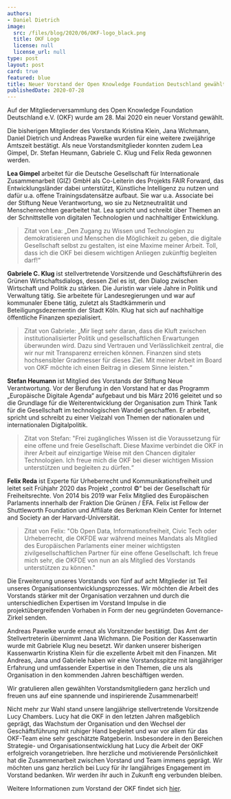 ```yaml
---
authors:
- Daniel Dietrich
image:
  src: /files/blog/2020/06/OKF-logo_black.png
  title: OKF Logo
  license: null
  license_url: null
type: post
layout: post
card: true
featured: blue
title: Neuer Vorstand der Open Knowledge Foundation Deutschland gewählt
publishedDate: 2020-07-28
---
```


Auf der Mitgliederversammlung des Open Knowledge Foundation Deutschland e.V. (OKF) wurde am 28. Mai 2020 ein neuer Vorstand gewählt.

Die bisherigen Mitglieder des Vorstands Kristina Klein, Jana Wichmann, Daniel Dietrich und Andreas Pawelke wurden für eine weitere zweijährige Amtszeit bestätigt. Als neue Vorstandsmitglieder konnten zudem Lea Gimpel, Dr. Stefan Heumann, Gabriele C. Klug und Felix Reda gewonnen werden.

**Lea Gimpel** arbeitet für die Deutsche Gesellschaft für Internationale Zusammenarbeit (GIZ) GmbH als Co-Leiterin des Projekts FAIR Forward, das Entwicklungsländer dabei unterstützt, Künstliche Intelligenz zu nutzen und dafür u.a. offene Trainingsdatensätze aufbaut. Sie war u.a. Associate bei der Stiftung Neue Verantwortung, wo sie zu Netzneutralität und Menschenrechten gearbeitet hat. Lea spricht und schreibt über Themen an der Schnittstelle von digitalen Technologien und nachhaltiger Entwicklung. 

> Zitat von Lea: „Den Zugang zu Wissen und Technologien zu demokratisieren und Menschen die Möglichkeit zu geben, die digitale Gesellschaft selbst zu gestalten, ist eine Maxime meiner Arbeit. Toll, dass ich die OKF bei diesem wichtigen Anliegen zukünftig begleiten darf!“

**Gabriele C. Klug** ist stellvertretende Vorsitzende und Geschäftsführerin des Grünen Wirtschaftsdialogs, dessen Ziel es ist, den Dialog zwischen Wirtschaft und Politik zu stärken. Die Juristin war viele Jahre in Politik und Verwaltung tätig. Sie arbeitete für  Landesregierungen und war auf kommunaler Ebene tätig,  zuletzt als Stadtkämmerin und Beteiligungsdezernentin der Stadt Köln. Klug hat sich auf nachhaltige öffentliche Finanzen spezialisiert.

> Zitat von Gabriele: „Mir liegt sehr daran, dass die Kluft zwischen institutionalisierter Politik und gesellschaftlichen Erwartungen überwunden wird. Dazu sind Vertrauen und  Verlässlichkeit zentral, die wir nur mit Transparenz erreichen können. Finanzen sind stets  hochsensibler Gradmesser für dieses Ziel. Mit meiner Arbeit im Board von OKF möchte ich einen Beitrag in diesem Sinne leisten.“

**Stefan Heumann** ist Mitglied des Vorstands der Stiftung Neue Verantwortung. Vor der Berufung in den Vorstand hat er das Programm „Europäische Digitale Agenda“ aufgebaut und bis März 2016 geleitet und so die Grundlage für die Weiterentwicklung der Organisation zum Think Tank für die Gesellschaft im technologischen Wandel geschaffen. Er arbeitet, spricht und schreibt zu einer Vielzahl von Themen der nationalen und internationalen Digitalpolitik.

> Zitat von Stefan: "Frei zugängliches Wissen ist die Voraussetzung für eine offene und freie Gesellschaft. Diese Maxime verbindet die OKF in ihrer Arbeit auf einzigartige Weise mit den Chancen digitaler Technologien. Ich freue mich die OKF bei dieser wichtigen Mission unterstützen und begleiten zu dürfen.“

**Felix Reda** ist Experte für Urheberrecht und Kommunikationsfreiheit und leitet seit Frühjahr 2020 das Projekt „control ©“ bei der Gesellschaft für Freiheitsrechte. Von 2014 bis 2019 war Felix Mitglied des Europäischen Parlaments innerhalb der Fraktion Die Grünen / EFA. Felix ist Fellow der Shuttleworth Foundation und Affiliate des Berkman Klein Center for Internet and Society an der Harvard-Universität.

> Zitat von Felix: "Ob Open Data, Informationsfreiheit, Civic Tech oder Urheberrecht, die OKFDE war während meines Mandats als Mitglied des Europäischen Parlaments einer meiner wichtigsten zivilgesellschaftlichen Partner für eine offene Gesellschaft. Ich freue mich sehr, die OKFDE von nun an als Mitglied des Vorstands unterstützen zu können."

Die Erweiterung unseres Vorstands von fünf auf acht Mitglieder ist Teil unseres Organisationsentwicklungsprozesses. Wir möchten die Arbeit des Vorstands stärker mit der Organisation verzahnen und durch die unterschiedlichen Expertisen im Vorstand Impulse in die projektübergreifenden Vorhaben in Form der neu gegründeten Governance-Zirkel senden.

Andreas Pawelke wurde erneut als Vorsitzender bestätigt. Das Amt der Stellvertreterin übernimmt Jana Wichmann. Die Position der Kassenwartin wurde mit Gabriele Klug neu besetzt. Wir danken unserer bisherigen Kassenwartin Kristina Klein für die exzellente Arbeit mit den Finanzen. Mit Andreas, Jana und Gabriele haben wir eine Vorstandsspitze mit langjähriger Erfahrung und umfassender Expertise in den Themen, die uns als Organisation in den kommenden Jahren beschäftigen werden.

Wir gratulieren allen gewählten Vorstandsmitgliedern ganz herzlich und freuen uns auf eine spannende und inspirierende Zusammenarbeit!

Nicht mehr zur Wahl stand unsere langjährige stellvertretende Vorsitzende Lucy Chambers. Lucy hat die OKF in den letzten Jahren maßgeblich geprägt, das Wachstum der Organisation und den Wechsel der Geschäftsführung mit ruhiger Hand begleitet und war vor allem für das OKF-Team eine sehr geschätzte Ratgeberin. Insbesondere in den Bereichen Strategie- und Organisationsentwicklung hat Lucy die Arbeit der OKF erfolgreich vorangetrieben. Ihre herzliche und  motivierende Persönlichkeit hat die Zusammenarbeit zwischen Vorstand und Team immens geprägt. Wir möchten uns ganz herzlich bei Lucy für ihr langjähriges Engagement im Vorstand bedanken. Wir werden ihr auch in Zukunft eng verbunden bleiben.

Weitere Informationen zum Vorstand der OKF findet sich [hier](https://okfn.de/vorstand/).